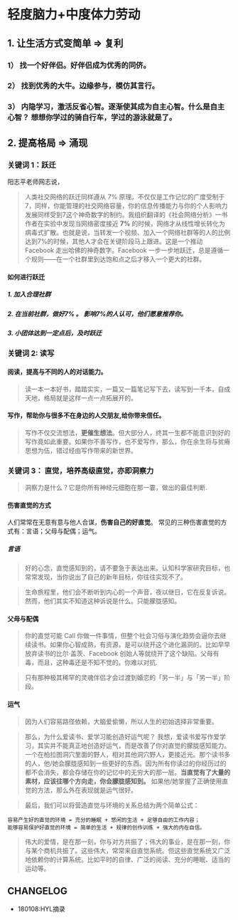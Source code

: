 
# 轻度脑力+中度体力劳动

## 1. 让生活方式变简单 => 复利

### 1） 找一个好伴侣。好伴侣成为优秀的同侪。

### 2） 找到优秀的大牛。边缘参与，模仿其言行。

### 3） 内隐学习，激活反省心智。逐渐使其成为自主心智。什么是自主心智？ 想想你学过的骑自行车，学过的游泳就是了。


## 2. 提高格局 => 涌现

### 关键词 1：跃迁

阳志平老师网志说，

> 人类社交网络的跃迁同样遵从 7% 原理。不仅仅是工作记忆的广度受制于7，同样，你能管理的社交网络容量，你的信息传播能力与你的个人影响力发展同样受到7这个神奇数字的制约。我组织翻译的《社会网络分析》一书作者在实验中发现当网络密度接近 **7%** 的时候，网络才从线性增长转化为病毒式扩散。也就是说，当转发一个视频、加入一个网络社群等的人的比例达到7%的时候，其他人才会在关键阶段马上跟进。这是一个推动 Facebook 走出哈佛的神奇数字。Facebook 一步一步地跃迁，总是遵循一个规则——在一个社群里到达饱和点之后才移入一个更大的社群。

#### 如何进行跃迁

##### 1. 加入合理社群

##### 2. 在当前社群，做好7% 。 影响7%的人认可，他们愿意推荐你。

##### 3. 小团体达到一定点后，及时跃迁

### 关键词 2: 读写

#### 阅读，提高与不同的人的对话能力。

> 读一本一本好书，踏踏实实，一篇又一篇笔记写下去，读写到一千本，自成天地，格局就是这样一点一点拓展开的。

#### 写作，帮助你与很多不在身边的人交朋友,给你带来信任。

> 写作不仅交流想法，**更催生想法**。但大部分人，终其一生都不能意识到好的写作竟如此重要。如果你不善写作，也不爱写作，那么，你在余生将与贫瘠思想为伍，错过经由写作带来的新世界。

### 关键词 3： 直觉，培养高级直觉，亦即洞察力

> 洞察力是什么？它是你所有神经元细胞在那一霎，做出的最佳判断.

#### 伤害直觉的方式

人们常常在无意有意与他人合谋，**伤害自己的好直觉**。 常见的三种伤害直觉的方式有：言语；父母与配偶；运气。

##### 言语

> 好的心念，直觉感知到的，请不要急于表达出来。认知科学家研究目标，也常常发现，当你说出了自己的新年目标，你往往实现不了。

> 生命旅程里，他们会不断听到内心的一个声音，夜以继日，它在反复诉说。然而，他们其实不知道这种诉说是什么。只能朦胧感知。

#### 父母与配偶

> 你的直觉可能 Call 你做一件事情，但整个社会习俗与演化趋势会逼你去继续读书。如果你心智成熟，有资源，是可以绕开这个进化漏洞的。比如早早放弃读书的比尔·盖茨、Facebook 创始人等就绕开了这个缺陷。父母有毒，而且，这种毒还是不知不觉的。你难以对抗.

> 只有那种极其稀罕的灵魂伴侣才会过渡到婚恋的「另一半」与「另一半」阶段。

#### 运气

> 因为人们容易路径依赖，大脑爱偷懒，所以人生的初始选择非常重要。

> 那么，为什么爱读书、爱学习能创造好运气呢？ 我想，爱读书爱写作爱学习，其实并不能真正地创造好运气，而是改善了你对直觉的朦胧感知能力。一个在柏拉图洞穴里面的野人，相对其他洞穴野人，更接近光。那个读书多的人，他/她会朦胧感知到一些更好的东西。因为所有你读过的你经历过的都不会消失，都会存储在你的记忆中的无穷大的那一层。**当直觉有了大量的素材，应该往哪个方向走，你会朦胧感知到。** 如果他/她掌握了正确使用直觉的方法，那么外在表现就是运气很好。


> 最后，我们可以将营造直觉与环境的关系总结为两个简单公式：

    容易产生好的直觉的环境 = 充分的睡眠 + 悠闲的生活 + 足够自由的工作内容；
    能够容易保护好直觉的环境 = 简单的生活 + 规律的创作训练 + 强大的内在自信。

> 伟大的爱情，是在那一刻，你与对方共振了；伟大的事业，是在那一刻，你与某个商机共振了。这些伟大，常常来自直觉系统。但这些直觉系统又广泛地依赖你的计算系统。比如平时的自律、广泛的阅读、充分的睡眠、适当的运动等。



## CHANGELOG 

- 180108:HYL摘录






